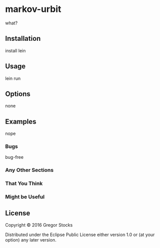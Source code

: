 # markov-urbit

what?

## Installation

install lein

## Usage

lein run

## Options

none

## Examples

nope

### Bugs

bug-free

### Any Other Sections
### That You Think
### Might be Useful

## License

Copyright © 2016 Gregor Stocks

Distributed under the Eclipse Public License either version 1.0 or (at
your option) any later version.
